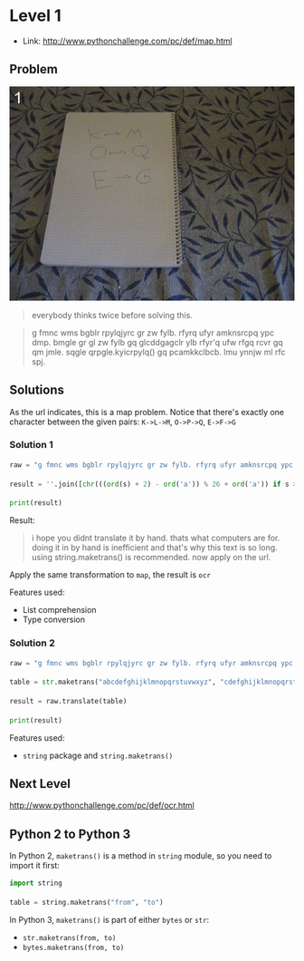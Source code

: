 # Level 1

- Link: http://www.pythonchallenge.com/pc/def/map.html

## Problem


![](images/level1.jpg)

> everybody thinks twice before solving this.

> g fmnc wms bgblr rpylqjyrc gr zw fylb. rfyrq ufyr amknsrcpq ypc dmp. bmgle gr gl zw fylb gq glcddgagclr ylb rfyr'q ufw rfgq rcvr gq qm jmle. sqgle qrpgle.kyicrpylq() gq pcamkkclbcb. lmu ynnjw ml rfc spj.


## Solutions

As the url indicates, this is a map problem. Notice that there's exactly one character between the given pairs: ``K->L->M``, ``O->P->Q``, ``E->F->G``

### Solution 1

```python
raw = "g fmnc wms bgblr rpylqjyrc gr zw fylb. rfyrq ufyr amknsrcpq ypc dmp. bmgle gr     gl zw fylb gq glcddgagclr ylb rfyr'q ufw rfgq rcvr gq qm jmle. sqgle qrpgle.kyicrpy    lq() gq pcamkkclbcb. lmu ynnjw ml rfc spj."

result = ''.join([chr(((ord(s) + 2) - ord('a')) % 26 + ord('a')) if s >= 'a' and s <= 'z' else s for s in raw])

print(result)
```

Result:

> i hope you didnt translate it by hand. thats what computers are for. doing it in by hand is inefficient and that's why this text is so long. using string.maketrans() is recommended. now apply on the url.


Apply the same transformation to ``map``, the result is ``ocr``

Features used:

- List comprehension
- Type conversion

### Solution 2

```python
raw = "g fmnc wms bgblr rpylqjyrc gr zw fylb. rfyrq ufyr amknsrcpq ypc dmp. bmgle gr     gl zw fylb gq glcddgagclr ylb rfyr'q ufw rfgq rcvr gq qm jmle. sqgle qrpgle.kyicrpy    lq() gq pcamkkclbcb. lmu ynnjw ml rfc spj."

table = str.maketrans("abcdefghijklmnopqrstuvwxyz", "cdefghijklmnopqrstuvwxyzab")

result = raw.translate(table)

print(result)
```

Features used:

- ``string`` package and ``string.maketrans()``

## Next Level

http://www.pythonchallenge.com/pc/def/ocr.html


## Python 2 to Python 3

In Python 2, ``maketrans()`` is a method in ``string`` module, so you need to import it first:

```python
import string

table = string.maketrans("from", "to")
```

In Python 3, ``maketrans()`` is part of either ``bytes`` or ``str``:

- ``str.maketrans(from, to)``
- ``bytes.maketrans(from, to)``